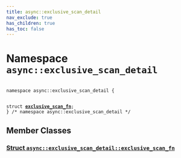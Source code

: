```yaml
---
title: async::exclusive_scan_detail
nav_exclude: true
has_children: true
has_toc: false
---
```


# Namespace `async::exclusive_scan_detail`

<code class="doxybook">
<span>namespace async::exclusive&#95;scan&#95;detail {</span>
<br>
<span>struct <b><a href="/api/classes/structasync_1_1exclusive__scan__detail_1_1exclusive__scan__fn.html">exclusive&#95;scan&#95;fn</a></b>;</span>
<span>} /* namespace async::exclusive&#95;scan&#95;detail */</span>
</code>

## Member Classes

<h3 id="struct-async::exclusive_scan_detail::exclusive_scan_fn">
<a href="/api/classes/structasync_1_1exclusive__scan__detail_1_1exclusive__scan__fn.html">Struct <code>async::exclusive&#95;scan&#95;detail::exclusive&#95;scan&#95;fn</code>
</a>
</h3>


